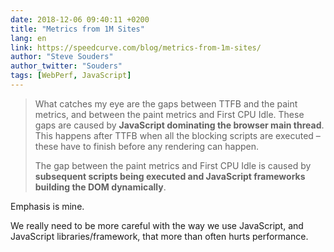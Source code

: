 ```yaml
---
date: 2018-12-06 09:40:11 +0200
title: "Metrics from 1M Sites"
lang: en
link: https://speedcurve.com/blog/metrics-from-1m-sites/
author: "Steve Souders"
author_twitter: "Souders"
tags: [WebPerf, JavaScript]
---
```


> What catches my eye are the gaps between TTFB and the paint metrics, and between the paint metrics and First CPU Idle. These gaps are caused by **JavaScript dominating the browser main thread**. This happens after TTFB when all the blocking scripts are executed – these have to finish before any rendering can happen.
>
> The gap between the paint metrics and First CPU Idle is caused by **subsequent scripts being executed and JavaScript frameworks building the DOM dynamically**.

Emphasis is mine.

We really need to be more careful with the way we use JavaScript, and JavaScript libraries/framework, that more than often hurts performance.

